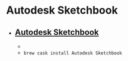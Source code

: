 # Autodesk Sketchbook
- [Autodesk Sketchbook](https://www.sketchbook.com/)
  - 
  - 
  - `brew cask install Autodesk Sketchbook`
